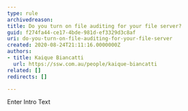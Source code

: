 ```yaml
---
type: rule
archivedreason: 
title: Do you turn on file auditing for your file server?
guid: f274fa44-ce17-4bde-981d-ef3329d3c8af
uri: do-you-turn-on-file-auditing-for-your-file-server
created: 2020-08-24T21:11:16.0000000Z
authors:
- title: Kaique Biancatti
  url: https://ssw.com.au/people/kaique-biancatti
related: []
redirects: []

---
```



Enter Intro Text
<br><excerpt class='endintro'></excerpt><br>



